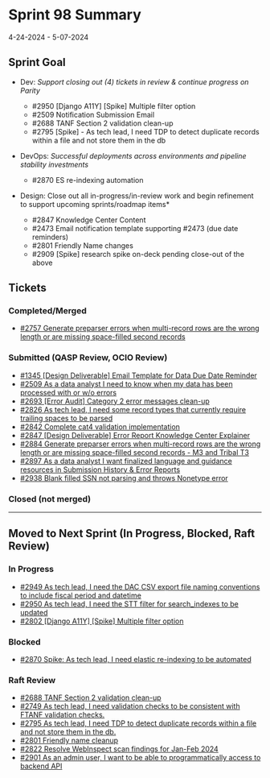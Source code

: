 # Sprint 98 Summary

4-24-2024 - 5-07-2024

## Sprint Goal
* Dev: *Support closing out (4) tickets in review & continue progress on Parity*
  * #2950 [Django A11Y] [Spike] Multiple filter option
  * #2509 Notification Submission Email
  * #2688 TANF Section 2 validation clean-up
  * #2795 [Spike] - As tech lead, I need TDP to detect duplicate records within a file and not store them in the db

* DevOps: *Successful deployments across environments and pipeline stability investments*
    * #2870 ES re-indexing automation

* Design: Close out all in-progress/in-review work and begin refinement to support upcoming sprints/roadmap items*
  * #2847 Knowledge Center Content
  * #2473 Email notification template supporting #2473 (due date reminders)
  * #2801 Friendly Name changes
  * #2909 [Spike] research spike on-deck pending close-out of the above

## Tickets

### Completed/Merged
  * [#2757 Generate preparser errors when multi-record rows are the wrong length or are missing space-filled second records](https://app.zenhub.com/workspaces/sprint-board-5f18ab06dfd91c000f7e682e/issues/gh/raft-tech/tanf-app/1349)

### Submitted (QASP Review, OCIO Review)
  * [#1345 [Design Deliverable] Email Template for Data Due Date Reminder](https://app.zenhub.com/workspaces/sprint-board-5f18ab06dfd91c000f7e682e/issues/gh/raft-tech/tanf-app/1345)
  * [#2509 As a data analyst I need to know when my data has been processed with or w/o errors](https://app.zenhub.com/workspaces/sprint-board-5f18ab06dfd91c000f7e682e/issues/gh/raft-tech/tanf-app/2509)
  * [#2693 [Error Audit] Category 2 error messages clean-up](https://github.com/raft-tech/TANF-app/issues/2693)
  * [#2826 As tech lead, I need some record types that currently require trailing spaces to be parsed](https://app.zenhub.com/workspaces/sprint-board-5f18ab06dfd91c000f7e682e/issues/gh/raft-tech/tanf-app/2826)
  * [#2842 Complete cat4 validation implementation](https://app.zenhub.com/workspaces/sprint-board-5f18ab06dfd91c000f7e682e/issues/gh/raft-tech/tanf-app/2842)
  * [#2847 [Design Deliverable] Error Report Knowledge Center Explainer](https://app.zenhub.com/workspaces/sprint-board-5f18ab06dfd91c000f7e682e/issues/gh/raft-tech/tanf-app/2847)
  * [#2884 Generate preparser errors when multi-record rows are the wrong length or are missing space-filled second records - M3 and Tribal T3](https://app.zenhub.com/workspaces/sprint-board-5f18ab06dfd91c000f7e682e/issues/gh/raft-tech/tanf-app/2884)
  * [#2897 As a data analyst I want finalized language and guidance resources in Submission History & Error Reports](https://app.zenhub.com/workspaces/sprint-board-5f18ab06dfd91c000f7e682e/issues/gh/raft-tech/tanf-app/2897)
  * [#2938 Blank filled SSN not parsing and throws Nonetype error](https://github.com/raft-tech/TANF-app/issues/2938)

### Closed (not merged)

---

## Moved to Next Sprint (In Progress, Blocked, Raft Review)
### In Progress
  * [#2949 As tech lead, I need the DAC CSV export file naming conventions to include fiscal period and datetime](https://github.com/raft-tech/TANF-app/issues/2949) 
  * [#2950 As tech lead, I need the STT filter for search_indexes to be updated](https://github.com/raft-tech/TANF-app/issues/2950)
  * [#2802 [Django A11Y] [Spike] Multiple filter option](https://github.com/raft-tech/TANF-app/issues/2802)

### Blocked
  * [#2870 Spike: As tech lead, I need elastic re-indexing to be automated](https://github.com/raft-tech/TANF-app/issues/2870)

### Raft Review
  * [#2688 TANF Section 2 validation clean-up](https://app.zenhub.com/workspaces/sprint-board-5f18ab06dfd91c000f7e682e/issues/gh/raft-tech/tanf-app/2688)
  * [#2749 As tech lead, I need validation checks to be consistent with FTANF validation checks.](https://app.zenhub.com/workspaces/sprint-board-5f18ab06dfd91c000f7e682e/issues/gh/raft-tech/tanf-app/2749)
  * [#2795 As tech lead, I need TDP to detect duplicate records within a file and not store them in the db.](https://app.zenhub.com/workspaces/sprint-board-5f18ab06dfd91c000f7e682e/issues/gh/raft-tech/tanf-app/2795)
  * [#2801 Friendly name cleanup](https://app.zenhub.com/workspaces/sprint-board-5f18ab06dfd91c000f7e682e/issues/gh/raft-tech/tanf-app/2801)
  * [#2822 Resolve WebInspect scan findings for Jan-Feb 2024](https://app.zenhub.com/workspaces/sprint-board-5f18ab06dfd91c000f7e682e/issues/gh/raft-tech/tanf-app/2822)
  * [#2901 As an admin user, I want to be able to programmatically access to backend API](https://app.zenhub.com/workspaces/sprint-board-5f18ab06dfd91c000f7e682e/issues/gh/raft-tech/tanf-app/2901) 
